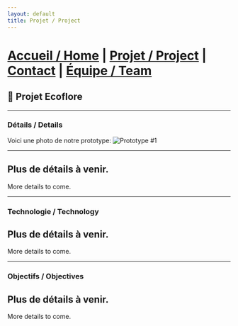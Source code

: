 ```yaml
---
layout: default
title: Projet / Project
---
```


# [Accueil / Home](index.md)  |  [Projet / Project](projet.md)  |  [Contact](contact.md)  |  [Équipe / Team](Team.md)

## 🌱 Projet Ecoflore

---

### Détails / Details
Voici une photo de notre prototype:
![Prototype #1](images/197640-download-free-space-wallpaper-4k-3840x2160.jpg.jpg)

---

Plus de détails à venir.
---
More details to come.

---
### Technologie / Technology
Plus de détails à venir.
---
More details to come.

---
###  Objectifs / Objectives
Plus de détails à venir.
---
More details to come.
